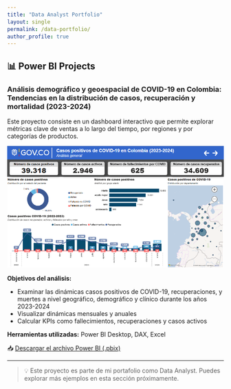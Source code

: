```yaml
---
title: "Data Analyst Portfolio"
layout: single
permalink: /data-portfolio/
author_profile: true
---
```


## 📊 Power BI Projects  

### Análisis demográfico y geoespacial de COVID-19 en Colombia: Tendencias en la distribución de casos, recuperación y mortalidad (2023-2024)

Este proyecto consiste en un dashboard interactivo que permite explorar métricas clave de ventas a lo largo del tiempo, por regiones y por categorías de productos.

![Vista previa del dashboard](/assets/images/Resumen_PBI.PNG)

**Objetivos del análisis:**
- Examinar las dinámicas casos positivos de COVID-19, recuperaciones, y muertes a nivel geográfico, demográfico y clínico durante los años 2023-2024
- Visualizar dinámicas mensuales y anuales
- Calcular KPIs como fallecimientos, recuperaciones y casos activos

**Herramientas utilizadas:** Power BI Desktop, DAX, Excel

📥 [Descargar el archivo Power BI (.pbix)](/assets/files/ventas-dashboard.pbix)

---

> 💡 Este proyecto es parte de mi portafolio como Data Analyst. Puedes explorar más ejemplos en esta sección próximamente.
